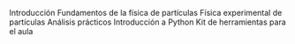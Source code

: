 Introducción
Fundamentos de la física de partículas
Física experimental de partículas
Análisis prácticos
Introducción a Python
Kit de herramientas para el aula